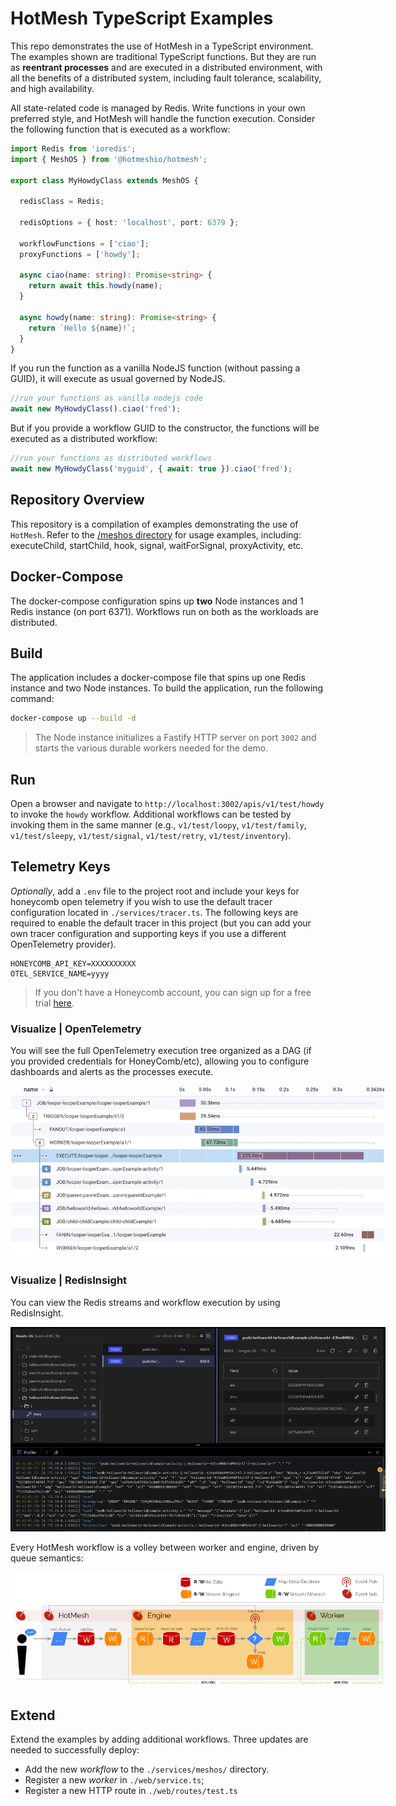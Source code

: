 # HotMesh TypeScript Examples

This repo demonstrates the use of HotMesh in a TypeScript environment. The examples shown are traditional TypeScript functions. But they are run as **reentrant processes** and are executed in a distributed environment, with all the benefits of a distributed system, including fault tolerance, scalability, and high availability.

All state-related code is managed by Redis. Write functions in your own preferred style, and HotMesh will handle the function execution. Consider the following function that is executed as a workflow:

```typescript
import Redis from 'ioredis';
import { MeshOS } from '@hotmeshio/hotmesh';

export class MyHowdyClass extends MeshOS {

  redisClass = Redis;

  redisOptions = { host: 'localhost', port: 6379 };

  workflowFunctions = ['ciao'];
  proxyFunctions = ['howdy'];

  async ciao(name: string): Promise<string> {
    return await this.howdy(name);
  }

  async howdy(name: string): Promise<string> {
    return `Hello ${name}!`;
  }
}
```

If you run the function as a vanilla NodeJS function (without passing a GUID), it will execute as usual governed by NodeJS.

```typescript
//run your functions as vanilla nodejs code
await new MyHowdyClass().ciao('fred');
  ```

But if you provide a workflow GUID to the constructor, the functions will be executed as a distributed workflow:

```typescript
//run your functions as distributed workflows
await new MyHowdyClass('myguid', { await: true }).ciao('fred');
```

## Repository Overview

This repository is a compilation of examples demonstrating the use of `HotMesh`. Refer to the [/meshos directory](/services/meshos/) for usage examples, including: executeChild, startChild, hook, signal, waitForSignal, proxyActivity, etc.

## Docker-Compose

The docker-compose configuration spins up **two** Node instances and 1 Redis instance (on port 6371). Workflows run on both as the workloads are distributed.

## Build
The application includes a docker-compose file that spins up one Redis instance and two Node instances. To build the application, run the following command:

```bash
docker-compose up --build -d
```

>The Node instance initializes a Fastify HTTP server on port `3002` and starts the various durable workers needed for the demo.

## Run
Open a browser and navigate to `http://localhost:3002/apis/v1/test/howdy` to invoke the `howdy` workflow. Additional workflows can be tested by invoking them in the same manner (e.g., `v1/test/loopy`, `v1/test/family`, `v1/test/sleepy`, `v1/test/signal`, `v1/test/retry`, `v1/test/inventory`).

## Telemetry Keys
*Optionally*, add a `.env` file to the project root and include your keys for honeycomb open telemetry if you wish to use the default tracer configuration located in `./services/tracer.ts`. The following keys are required to enable the default tracer in this project (but you can add your own tracer configuration and supporting keys if you use a different OpenTelemetry provider).

```
HONEYCOMB_API_KEY=XXXXXXXXXX
OTEL_SERVICE_NAME=yyyy
```

>If you don't have a Honeycomb account, you can sign up for a free trial [here](https://ui.honeycomb.io/signup).

### Visualize | OpenTelemetry
You will see the full OpenTelemetry execution tree organized as a DAG (if you provided credentials for HoneyComb/etc), allowing you to configure dashboards and alerts as the processes execute.

<img src="./img/opentelemetry.png" alt="Open Telemetry" style="width:600px;max-width:600px;">

### Visualize | RedisInsight
You can view the Redis streams and workflow execution by using RedisInsight.

<img src="./img/redisinsight.png" alt="Redis Insight" style="width:600px;max-width:600px;">

Every HotMesh workflow is a volley between worker and engine, driven by queue semantics:

<img src="./img/self_perpetuation.png" alt="Self Perpetuation" style="width:600px;max-width:600px;">


## Extend
Extend the examples by adding additional workflows. Three updates are needed to successfully deploy:
 * Add the new *workflow* to the `./services/meshos/` directory.
 * Register a new *worker* in `./web/service.ts`;
 * Register a new HTTP route in `./web/routes/test.ts`